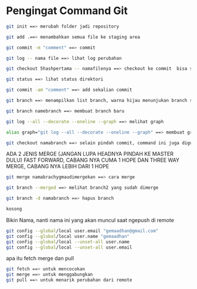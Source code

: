 # Pengingat Command Git

```bash
git init ==> merubah folder jadi repository
```
```bash
git add .==> menambahkan semua file ke staging area
```
```bash
git commit -m "comment" ==> commit
```
```bash
git log -- nama file ==> lihat log perubahan
```
```bash
git checkout 5hashpertama -- namafilenya ==> checkout ke commit  bisa spesifik file yang dihapus/dirubah

```
```bash
git status ==> lihat status direktori
```
```bash
git commit -am "comment" ==> add sekalian commit
```
```bash
git branch ==> menampilkan list branch, warna hijau menunjukan branch sedang aktif
```
```bash
git branch namebranch ==> membuat branch baru
```
```bash
git log --all --decorate --oneline --graph ==> melihat graph
```
```bash
alias graph="git log --all --decorate --oneline --graph" ==> membuat graph command tidak kepanjangan
```
```bash
git checkout namabranch ==> selain pindah commit, command ini juga digunakan untuk pindah branch
```
ADA 2 JENIS MERGE (JANGAN LUPA HEADNYA PINDAH KE MASTER DULU)
FAST FORWARD, CABANG NYA CUMA 1 HOPE
DAN THREE WAY MERGE, CABANG NYA LEBIH DARI 1 HOPE
```bash
git merge namabrachygmaudimergekan ==> cara merge
```
```bash
git branch --merged ==> melihat branch2 yang sudah dimerge
```
```bash
git branch -d namabranch ==> hapus branch
```


```bash
kosong
```
Bikin Nama, nanti nama ini yang akan muncul saat ngepush di remote
```bash
git config --global/local user.email "gemaadhan@gmail.com"
git config --global/local user.name "gemaadhan"
git config --global/local --unset-all user.name
git config --global/local --unset-all user.email

```

apa itu fetch merge dan pull
```bash
git fetch ==> untuk mencocokan
git merge ==> untuk menggabungkan
git pull ==> untuk menarik perubahan dari remote
```